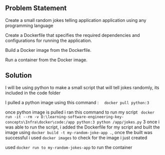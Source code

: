 ## Problem Statement

Create a small random jokes telling application application using any programming language

Create a Dockerfile that specifies the required dependencies and configurations for running the application.

Build a Docker image from the Dockerfile.

Run a container from the Docker image.

## Solution

I will be using python to make a small script that will tell jokes randomly, its included in the code folder

I pulled a python image using this command : `  docker pull python:3`

once python image is pulled i ran this command to run my script ` docker run -it --rm -v D:\learning-software-engineering-key-concepts\Infra\docker\code:/app python:3 python /app/jokes.py`
3
once i was able to run the script, i added the Dockerfile for my script and built the image using `docker build -t my-random-joke-app .`, once the built was successful i used `docker images` to check for the image i just created

used `docker run to my-random-jokes-app` to run the container
